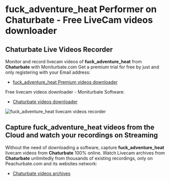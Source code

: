 # fuck_adventure_heat Performer on Chaturbate - Free LiveCam videos downloader

## Chaturbate Live Videos Recorder

Monitor and record livecam videos of **fuck_adventure_heat** from **Chaturbate** with Moniturbate.com
Get a premium trial for free by just and only registering with your Email address:
* [fuck_adventure_heat Premium videos downloader](https://moniturbate.com/request-demo-licence-key.html)

Free livecam videos downloader - Moniturbate Software:
* [Chaturbate videos downloader](https://moniturbate.com/moniturbate-download-software.html)

![fuck_adventure_heat livecam videos recorder](https://peachurnet.com/templates/moniturbate-software.png)


## Capture fuck_adventure_heat videos from the Cloud and watch your recordings on Streaming

Without the need of downloading a software, capture **fuck_adventure_heat** livecam videos from **Chaturbate** 100% online.
Watch Livecam archives from **Chaturbate** unlimitedly from thousands of existing recordings, only on Peachurbate.com and its websites network:
* [Chaturbate videos archives](https://peachurnet.com/)